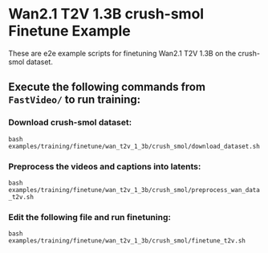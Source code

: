 # Wan2.1 T2V 1.3B crush-smol Finetune Example
These are e2e example scripts for finetuning Wan2.1 T2V 1.3B on the crush-smol dataset.

## Execute the following commands from `FastVideo/` to run training:

### Download crush-smol dataset:

`bash examples/training/finetune/wan_t2v_1_3b/crush_smol/download_dataset.sh`

### Preprocess the videos and captions into latents:

`bash examples/training/finetune/wan_t2v_1_3b/crush_smol/preprocess_wan_data_t2v.sh`

### Edit the following file and run finetuning:

`bash examples/training/finetune/wan_t2v_1_3b/crush_smol/finetune_t2v.sh`
